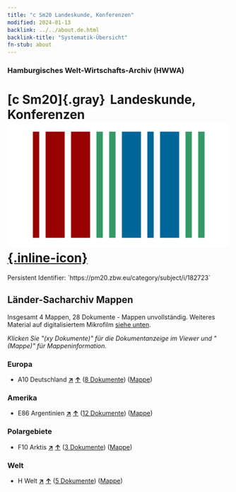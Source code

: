 ```yaml
---
title: "c Sm20 Landeskunde, Konferenzen"
modified: 2024-01-13
backlink: ../../about.de.html
backlink-title: "Systematik-Übersicht"
fn-stub: about
---
```


### Hamburgisches Welt-Wirtschafts-Archiv (HWWA)

# [c Sm20]{.gray}&#8201; Landeskunde, Konferenzen &#160; [![Wikidata](/images/Wikidata-logo.svg "Wikidata"){.inline-icon}](http://www.wikidata.org/entity/Q104699233)

<div class="hint">Persistent Identifier: `https://pm20.zbw.eu/category/subject/i/182723`</div>







## Länder-Sacharchiv Mappen






Insgesamt 4 Mappen, 28 Dokumente - Mappen unvollständig. Weiteres Material auf digitalisiertem Mikrofilm [siehe unten](#filmsections).

_Klicken Sie "(xy Dokumente)" für die Dokumentanzeige im Viewer und "(Mappe)" für Mappeninformation._




### Europa

- A10 Deutschland [**&nearr;**](../../../geo/i/126128/about.de.html "Deutschland (alle Mappen)") [**&uarr;**](../../../geo/about.de.html#A10 "Ländersystematik") (<a href="https://pm20.zbw.eu/iiifview/folder/sh/126128,182723" title="über: Deutschland : Landeskunde, Konferenzen" target="_blank">8 Dokumente</a>) ([Mappe](../../../../folder/sh/1261xx/126128/1827xx/182723/about.de.html))

### Amerika

- E86 Argentinien [**&nearr;**](../../../geo/i/141692/about.de.html "Argentinien (alle Mappen)") [**&uarr;**](../../../geo/about.de.html#E86 "Ländersystematik") (<a href="https://pm20.zbw.eu/iiifview/folder/sh/141692,182723" title="über: Argentinien : Landeskunde, Konferenzen" target="_blank">12 Dokumente</a>) ([Mappe](../../../../folder/sh/1416xx/141692/1827xx/182723/about.de.html))

### Polargebiete

- F10 Arktis [**&nearr;**](../../../geo/i/141702/about.de.html "Arktis (alle Mappen)") [**&uarr;**](../../../geo/about.de.html#F10 "Ländersystematik") (<a href="https://pm20.zbw.eu/iiifview/folder/sh/141702,182723" title="über: Arktis : Landeskunde, Konferenzen" target="_blank">3 Dokumente</a>) ([Mappe](../../../../folder/sh/1417xx/141702/1827xx/182723/about.de.html))

### Welt

- H Welt [**&nearr;**](../../../geo/i/141728/about.de.html "Welt (alle Mappen)") [**&uarr;**](../../../geo/about.de.html#H "Ländersystematik") (<a href="https://pm20.zbw.eu/iiifview/folder/sh/141728,182723" title="über: Welt : Landeskunde, Konferenzen" target="_blank">5 Dokumente</a>) ([Mappe](../../../../folder/sh/1417xx/141728/1827xx/182723/about.de.html))



<a id="filmsections" />














